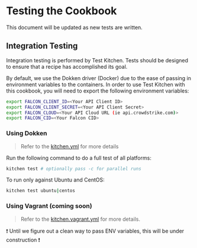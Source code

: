# Testing the Cookbook

This document will be updated as new tests are written.

## Integration Testing

Integration testing is performed by Test Kitchen. Tests should be designed to
ensure that a recipe has accomplished its goal.

By default, we use the Dokken driver (Docker) due to the ease of passing in
environment variables to the containers. In order to use Test Kitchen with this
cookbook, you will need to export the following environment variables:

```bash
export FALCON_CLIENT_ID=<Your API Client ID>
export FALCON_CLIENT_SECRET=<Your API Client Secret>
export FALCON_CLOUD=<Your API Cloud URL (ie api.crowdstrike.com)>
export FALCON_CID=<Your Falcon CID>
```

### Using Dokken

> Refer to the [kitchen.yml](kitchen.yml) for more details

Run the following command to do a full test of all platforms:

```bash
kitchen test # optionally pass -c for parallel runs
```

To run only against Ubuntu and CentOS:

```bash
kitchen test ubuntu|centos
```

### Using Vagrant (coming soon)

> Refer to the [kitchen.vagrant.yml](kitchen.vagrant.yml) for more details.

:exclamation: Until we figure out a clean way to pass ENV variables, this will be
under construction :exclamation:
